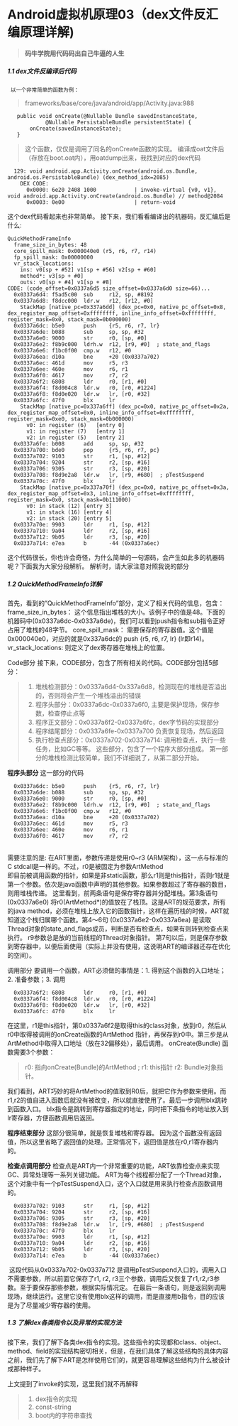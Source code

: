 # Android虚拟机原理03（dex文件反汇编原理详解)

> **码牛学院用代码码出自己牛逼的人生**

##### 1.1 dex文件反编译后代码

	 以一个非常简单的函数为例：
> frameworks/base/core/java/android/app/Activity.java:988
>

```
   public void onCreate(@Nullable Bundle savedInstanceState,
            @Nullable PersistableBundle persistentState) {
       onCreate(savedInstanceState);
   }
```

> 这个函数，仅仅是调用了同名的onCreate函数的实现。
> 编译成oat文件后（存放在boot.oat内），用oatdump出来，我找到对应的dex代码

```
  129: void android.app.Activity.onCreate(android.os.Bundle, android.os.PersistableBundle) (dex_method_idx=2085)
    DEX CODE:
      0x0000: 6e20 2408 1000            | invoke-virtual {v0, v1}, void android.app.Activity.onCreate(android.os.Bundle) // method@2084
      0x0003: 0e00                      | return-void
```



这个dex代码看起来也非常简单。
接下来，我们看看编译出的机器码，反汇编后是什么:

    QuickMethodFrameInfo
      frame_size_in_bytes: 48
      core_spill_mask: 0x000040e0 (r5, r6, r7, r14)
      fp_spill_mask: 0x00000000 
      vr_stack_locations:
        ins: v0[sp + #52] v1[sp + #56] v2[sp + #60]
        method*: v3[sp + #0]
        outs: v0[sp + #4] v1[sp + #8]
    CODE: (code_offset=0x0337a6d5 size_offset=0x0337a6d0 size=66)...
      0x0337a6d4: f5ad5c00  sub     r12, sp, #8192
      0x0337a6d8: f8dcc000  ldr.w   r12, [r12, #0]
        StackMap [native_pc=0x337a6dd] (dex_pc=0x0, native_pc_offset=0x8, dex_register_map_offset=0xffffffff, inline_info_offset=0xffffffff, register_mask=0x0, stack_mask=0b000000)
      0x0337a6dc: b5e0      push    {r5, r6, r7, lr}
      0x0337a6de: b088      sub     sp, sp, #32
      0x0337a6e0: 9000      str     r0, [sp, #0]
      0x0337a6e2: f8b9c000  ldrh.w  r12, [r9, #0]  ; state_and_flags
      0x0337a6e6: f1bc0f00  cmp.w   r12, #0
      0x0337a6ea: d10a      bne     +20 (0x0337a702)
      0x0337a6ec: 461d      mov     r5, r3
      0x0337a6ee: 460e      mov     r6, r1
      0x0337a6f0: 4617      mov     r7, r2
      0x0337a6f2: 6808      ldr     r0, [r1, #0]
      0x0337a6f4: f8d004c8  ldr.w   r0, [r0, #1224]
      0x0337a6f8: f8d0e020  ldr.w   lr, [r0, #32]
      0x0337a6fc: 47f0      blx     lr
        StackMap [native_pc=0x337a6ff] (dex_pc=0x0, native_pc_offset=0x2a, dex_register_map_offset=0x0, inline_info_offset=0xffffffff, register_mask=0xe0, stack_mask=0b000000)
          v0: in register (6)   [entry 0]
          v1: in register (7)   [entry 1]
          v2: in register (5)   [entry 2]
      0x0337a6fe: b008      add     sp, sp, #32
      0x0337a700: bde0      pop     {r5, r6, r7, pc}
      0x0337a702: 9103      str     r1, [sp, #12]
      0x0337a704: 9204      str     r2, [sp, #16]
      0x0337a706: 9305      str     r3, [sp, #20]
      0x0337a708: f8d9e2a8  ldr.w   lr, [r9, #680]  ; pTestSuspend
      0x0337a70c: 47f0      blx     lr
        StackMap [native_pc=0x337a70f] (dex_pc=0x0, native_pc_offset=0x3a, dex_register_map_offset=0x3, inline_info_offset=0xffffffff, register_mask=0x0, stack_mask=0b111000)
          v0: in stack (12) [entry 3]
          v1: in stack (16) [entry 4]
          v2: in stack (20) [entry 5]
      0x0337a70e: 9903      ldr     r1, [sp, #12]
      0x0337a710: 9a04      ldr     r2, [sp, #16]
      0x0337a712: 9b05      ldr     r3, [sp, #20]
      0x0337a714: e7ea      b       -44 (0x0337a6ec)

​	这个代码很长，你也许会奇怪，为什么简单的一句源码，会产生如此多的机器码呢？下面我为大家分段解析。
解析时，请大家注意对照我说的部分

##### 1.2 QuickMethodFrameInfo详解

​		首先，看到的”QuickMethodFrameInfo”部分，定义了相关代码的信息，包含：frame_size_in_bytes： 这个信息指出堆栈的大小。该例子中的值是48。下面的机器码中(0x0337a6dc-0x0337a6de)，我们可以看到push指令和sub指令正好占用了堆栈的48字节。
core_spill_mask： 需要保存的寄存器值。这个值是0x000040e0，对应的就是0x337a6dc的 push {r5, r6, r7, lr} (lr即r14)。
vr_stack_locations: 则定义了dex寄存器在堆栈上的位置。

Code部分
接下来，CODE部分，包含了所有相关的代码。CODE部分包括5部分：
> 1. 堆栈检测部分：0x0337a6d4-0x337a6d8，检测现在的堆栈是否溢出的，否则将会产生一个堆栈溢出的错误
> 2. 程序头部分：0x0337a6dc-0x0337a6f0, 主要是保护现场，保存参数，检查停止点等
> 3. 程序正文部分：0x0337a6f2-0x0337a6fc，dex字节码的实现部分
> 4. 程序结尾部分：0x0337a6fe-0x0337a700 负责恢复现场，然后返回
> 5. 执行检查点部分：0x0337a702-0x0337a714: 调用检查点，执行一些任务，比如GC等等。
> 这些部分，包含了一个程序大部分组成。
> 第一部分的堆栈检测比较简单，我们不详细说了，从第二部分开始。
>

**程序头部分**
这一部分的代码

      0x0337a6dc: b5e0      push    {r5, r6, r7, lr}
      0x0337a6de: b088      sub     sp, sp, #32
      0x0337a6e0: 9000      str     r0, [sp, #0]
      0x0337a6e2: f8b9c000  ldrh.w  r12, [r9, #0]  ; state_and_flags
      0x0337a6e6: f1bc0f00  cmp.w   r12, #0
      0x0337a6ea: d10a      bne     +20 (0x0337a702)
      0x0337a6ec: 461d      mov     r5, r3
      0x0337a6ee: 460e      mov     r6, r1
      0x0337a6f0: 4617      mov     r7, r2


​    
​	需要注意的是: 在ART里面，参数传递是使用r0~r3 (ARM架构），这一点与标准的C stdcall是一样的。不过，r0是被固定为参数ArtMethod 
​	
​	即目前被调用函数的指针，如果是非static函数，那么r1则是this指针，否则r1就是第一个参数。依次是java函数中声明的其他参数。
​	如果参数超过了寄存器的数目，则用堆栈传递。 
​		这里看到，前两条语句是保存寄存器并分配堆栈。第3条语句(0x0337a6e0) 将r0(ArtMethod*)的值放在了栈顶。这是ART的规范要求，所有的java method，必须在堆栈上放入它的函数指针，这样在遍历栈的时候，ART就知道这个栈归属哪个函数。
​		第4～6句 (0x0337a6e2-0x0337a6ea) 是读取 Thread对象的state_and_flags成员，判断是否有检查点，如果有则转到检查点来执行。
r9参数总是放的当前线程的Thread对象指针。
​		第7句以后，则是保存参数到寄存器中，以便后面使用（实际上并没有使用，这说明ART的编译器还存在优化的空间）。 

调用部分
要调用一个函数，ART必须做的事情是：1. 得到这个函数的入口地址；2. 准备参数；3. 调用

      0x0337a6f2: 6808      ldr     r0, [r1, #0]
      0x0337a6f4: f8d004c8  ldr.w   r0, [r0, #1224]
      0x0337a6f8: f8d0e020  ldr.w   lr, [r0, #32]
      0x0337a6fc: 47f0      blx     lr
​		在这里，r1是this指针，第0x0337a6f2是取得this的class对象，放到r0，然后从r0中取得被调用的onCreate函数的ArtMethod 指针，再保存到r0中。第三步是从ArtMethod中取得入口地址（放在32偏移处），最后调用。
onCreate(Bundle) 函数需要3个参数：

> r0: 指向onCreate(Bundle)的ArtMethod ;
> r1: this指针
> r2: Bundle对象指针。

​		我们看到，ART巧妙的将ArtMethod的值取到R0后，就把它作为参数来使用。而r1,r2的值自进入函数后就没有被改变，所以就直接使用了。
​		最后一步调用blx跳转到函数入口。 blx指令是跳转到寄存器指定的地址，同时把下条指令的地址放入到lr寄存器，方便函数调用后返回。

**程序结束部分**
这部分很简单，就是恢复堆栈和寄存器。
因为这个函数没有返回值，所以这里省略了返回值的处理。正常情况下，返回值是放在r0,r1寄存器内的。

**检查点调用部分**
检查点是ART内一个非常重要的功能，ART依靠检查点来实现GC、异常处理等一系列关键功能。
ART为每个线程都分配了一个Thread对象，这个对象中有一个pTestSuspend入口，这个入口就是用来执行检查点函数调用的。

      0x0337a702: 9103      str     r1, [sp, #12]
      0x0337a704: 9204      str     r2, [sp, #16]
      0x0337a706: 9305      str     r3, [sp, #20]
      0x0337a708: f8d9e2a8  ldr.w   lr, [r9, #680]  ; pTestSuspend
      0x0337a70c: 47f0      blx     lr
      0x0337a70e: 9903      ldr     r1, [sp, #12]
      0x0337a710: 9a04      ldr     r2, [sp, #16]
      0x0337a712: 9b05      ldr     r3, [sp, #20]
      0x0337a714: e7ea      b       -44 (0x0337a6ec)

​		这段代码从0x0337a702-0x0337a712 是调用pTestSuspend入口的，调用入口不需要参数，所以前面它保存了r1, r2, r3三个参数，调用后又恢复了r1,r2,r3参数。至于要保存那些参数，根据实际情况定。
在最后一条语句，则是返回到调用现场，继续运行。这里它没有使用blx这样的调用，而是直接用b指令，目的应该是为了尽量减少寄存器的使用。

##### 1.3 了解dex各类指令以及异常的实现方法

​		接下来，我们了解下各类dex指令的实现。这些指令的实现都和class、object、method、field的实现结构密切相关，但是，在我们具体了解这些结构的具体内容之前，我们先了解下ART是怎样使用它们的，就更容易理解这些结构为什么被设计成那种样子。

上文提到了invoke的实现，这里我们就不再解释

> 1. dex指令的实现
> 2. const-string
> 3. boot内的字符串查找